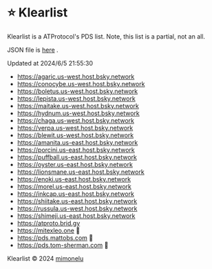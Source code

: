 # ⭐ Klearlist

Klearlist is a ATProtocol's PDS list. Note, this list is a partial, not an all.

JSON file is [here](./list.json) .

Updated at 2024/6/5 21:55:30

* https://agaric.us-west.host.bsky.network
* https://conocybe.us-west.host.bsky.network
* https://boletus.us-west.host.bsky.network
* https://lepista.us-west.host.bsky.network
* https://maitake.us-west.host.bsky.network
* https://hydnum.us-west.host.bsky.network
* https://chaga.us-west.host.bsky.network
* https://verpa.us-west.host.bsky.network
* https://blewit.us-west.host.bsky.network
* https://amanita.us-east.host.bsky.network
* https://porcini.us-east.host.bsky.network
* https://puffball.us-east.host.bsky.network
* https://oyster.us-east.host.bsky.network
* https://lionsmane.us-east.host.bsky.network
* https://enoki.us-east.host.bsky.network
* https://morel.us-east.host.bsky.network
* https://inkcap.us-east.host.bsky.network
* https://shiitake.us-east.host.bsky.network
* https://russula.us-west.host.bsky.network
* https://shimeji.us-east.host.bsky.network
* https://atproto.brid.gy
* https://mitexleo.one 🎫
* https://pds.mattobs.com 🎫
* https://pds.tom-sherman.com 🎫

Klearlist © 2024 [mimonelu](https://bsky.app/profile/mimonelu.net)
